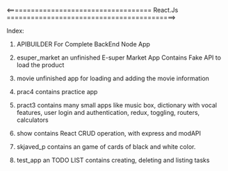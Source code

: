 <!-- Welcome to the Repo of ShaikhJavedOfficial!
This Repo is Only for Educational Purpose! -->

<==================================== React.Js ==========================================>

Index:

1. APIBUILDER
   For Complete BackEnd Node App

2. esuper_market
   an unfinished E-super Market App Contains Fake API to load the product

3. movie
   unfinished app for loading and adding the movie information

4. prac4
   contains practice app

5. pract3
   contains many small apps like music box, dictionary with vocal features, user login and authentication, redux, toggling, routers, calculators

6. show
   contains React CRUD operation, with express and modAPI

7. skjaved_p
   contains an game of cards of black and white color.

8. test_app
   an TODO LIST contains creating, deleting and listing tasks

<!-- feels free to customize this list and also contribute by pushing your ideas to this Repo! -->
